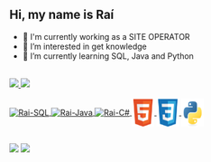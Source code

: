 ## Hi, my name is Raí 

- 🚀 I'm currently working as a SITE OPERATOR
- 👀 I’m interested in get knowledge
- 🌱 I’m currently learning SQL, Java and Python
<br>
<div>
  <a href="https://github.com/Rai9s">
  <img height="180em" src="https://github-readme-stats.vercel.app/api?username=Rai9s&theme=vue-dark&show_icons=true">
  <img height="180em" src="https://github-readme-stats.vercel.app/api/top-langs/?username=Rai9s&hide_progress=compact&layout=compact&theme=vue-dark"> 
</div>
<br>
<div>
   <img align="center" alt="Rai-SQL" height="50" width="40" src="https://cdn.jsdelivr.net/gh/devicons/devicon@latest/icons/azuresqldatabase/azuresqldatabase-original.svg">
  <img align="center" alt="Rai-Java" height="50" width="40" src="https://cdn.jsdelivr.net/gh/devicons/devicon@latest/icons/java/java-original.svg" >
  <img align="center" alt="Rai-C#" height="50" width="40" src="https://cdn.jsdelivr.net/gh/devicons/devicon@latest/icons/csharp/csharp-original.svg">
  <img align="center" alt="Rai-HTML" height="50" width="40" src="https://raw.githubusercontent.com/devicons/devicon/master/icons/html5/html5-original.svg">
  <img align="center" alt="Rai-CSS" height="50" width="40" src="https://raw.githubusercontent.com/devicons/devicon/master/icons/css3/css3-original.svg">
  <img align="center" alt="Rai-Python" height="50" width="40" src="https://raw.githubusercontent.com/devicons/devicon/master/icons/python/python-original.svg">
</div>

##

<div>
  <a href = "mailto:raialbuquerque1911@gmail.com"><img src="https://img.shields.io/badge/-Gmail-%23333?style=for-the-badge&logo=gmail&logoColor=white" target="_blank"></a>
  <a href="https://www.linkedin.com/in/ra%C3%AD-albuquerque-656630208" target="_blank"><img src="https://img.shields.io/badge/-LinkedIn-%230077B5?style=for-the-badge&logo=linkedin&logoColor=white" target="_blank"></a> 
</div>






